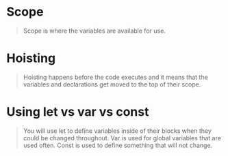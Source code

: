 # Scope

>Scope is where the variables are available for use.

# Hoisting

>Hoisting happens before the code executes and it means that the variables and declarations get moved to the top of their scope.

# Using let vs var vs const

>You will use let to define variables inside of their blocks when they could be changed throughout. Var is used for global variables that are used often. Const is used to define something that will not change.